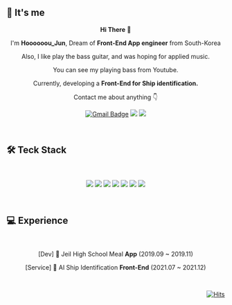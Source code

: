 <div align=center>

<div align=left>
  
## 🌻 It's me  

</div>

**Hi There** 👋  
  
I'm **Hoooooou_Jun**, Dream of **Front-End App engineer** from South-Korea

Also, I like play the bass guitar, and was hoping for applied music.
  
You can see my playing bass from Youtube.
  
Currently, developing a **Front-End for Ship identification.**

Contact me about anything 👇

  [![Gmail Badge](https://img.shields.io/badge/Gmail-D14836?style=flat&logo=Gmail&logoColor=white)](mailto:jipkim2@gmail.com)
  <a href="https://www.instagram.com/hoooooou_jun"><img src="https://img.shields.io/badge/Instagram-E4405F?style=flat-square&logo=Instagram&logoColor=white&link=https://www.instagram.com/hoooooou_jun"/></a>
  <a href="https://www.youtube.com/channel/UCd1o7jMAB9ijcaBH-WkPzcw"><img src="https://img.shields.io/badge/YouTube-FF0000?style=flat-square&logo=YouTube&logoColor=white&link=https://www.youtube.com/channel/UCd1o7jMAB9ijcaBH-WkPzcw"/></a>
  
  </br>
  
<div align=left>
  
## 🛠  Teck Stack
  
</div>
  
  </br>
  
  <img src="https://img.shields.io/badge/C-A8B9CC?style=flat-square&logo=C&logoColor=white"/></a>
  <img src="https://img.shields.io/badge/Python-3776AB?style=flat-square&logo=Python&logoColor=white"/></a>
  <img src="https://img.shields.io/badge/JavaScript-F7DF1E?style=flat-square&logo=JavaScript&logoColor=white"/></a>
  <img src="https://img.shields.io/badge/Android-3DDC84?style=flat-square&logo=Android&logoColor=white"/></a>
  <img src="https://img.shields.io/badge/React Native-61DAFB?style=flat-square&logo=React&logoColor=white"/></a>
  <img src="https://img.shields.io/badge/Git-F05032?style=flat-square&logo=Git&logoColor=white"/></a>
  <img src="https://img.shields.io/badge/Expo-000020?style=flat-square&logo=Expo&logoColor=white"/></a>
  
  </br>
  
<div align=left>
  
## 💻 Experience
  
</div>

</br>

[Dev] 🍔 Jeil High School Meal **App** (2019.09 ~ 2019.11)

[Service] 🚢 AI Ship Identification **Front-End** (2021.07 ~ 2021.12)

</br>

<div align=right>

[![Hits](https://hits.seeyoufarm.com/api/count/incr/badge.svg?url=https%3A%2F%2Fgithub.com%2FHoooooou-Jun&count_bg=%230090FF&title_bg=%23555555&icon=&icon_color=%23FFFFFF&title=Hits&edge_flat=false)](https://hits.seeyoufarm.com)
  
</div>
